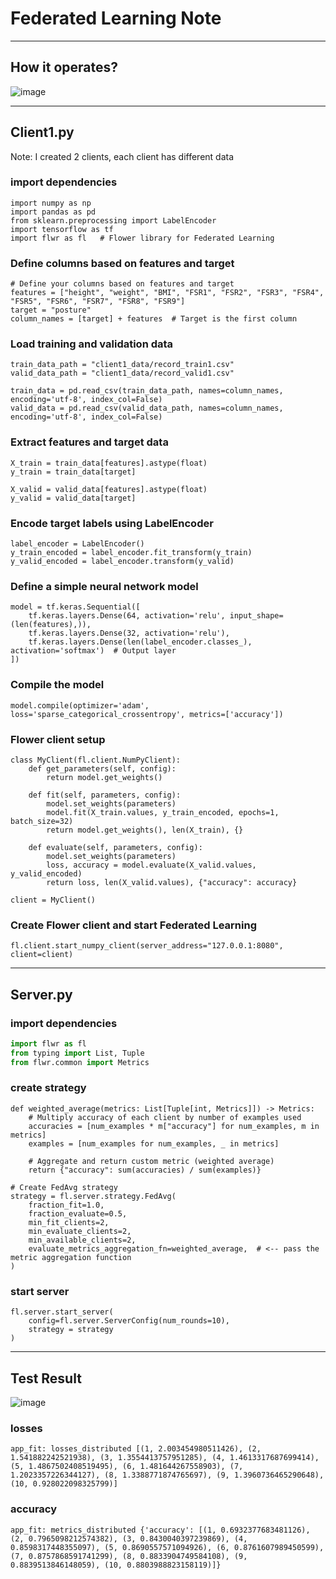 # Federated Learning Note
---
## How it operates?
![image](https://github.com/Wilbur0912/sitting_posture_detection_federated_learning/assets/89004015/e3da12fe-f692-49ca-b946-421479a3b9f9)



---
## Client1.py
Note: I created 2 clients, each client has different data

### import dependencies
```python=
import numpy as np
import pandas as pd
from sklearn.preprocessing import LabelEncoder
import tensorflow as tf
import flwr as fl   # Flower library for Federated Learning
```

### Define columns based on features and target
```python=
# Define your columns based on features and target
features = ["height", "weight", "BMI", "FSR1", "FSR2", "FSR3", "FSR4", "FSR5", "FSR6", "FSR7", "FSR8", "FSR9"]
target = "posture"
column_names = [target] + features  # Target is the first column
```
### Load training and validation data
```python=
train_data_path = "client1_data/record_train1.csv"
valid_data_path = "client1_data/record_valid1.csv"

train_data = pd.read_csv(train_data_path, names=column_names, encoding='utf-8', index_col=False)
valid_data = pd.read_csv(valid_data_path, names=column_names, encoding='utf-8', index_col=False)
```

### Extract features and target data
```python=
X_train = train_data[features].astype(float)
y_train = train_data[target]

X_valid = valid_data[features].astype(float)
y_valid = valid_data[target]
```
### Encode target labels using LabelEncoder
```python=
label_encoder = LabelEncoder()
y_train_encoded = label_encoder.fit_transform(y_train)
y_valid_encoded = label_encoder.transform(y_valid)
```
### Define a simple neural network model
```python=
model = tf.keras.Sequential([
    tf.keras.layers.Dense(64, activation='relu', input_shape=(len(features),)),
    tf.keras.layers.Dense(32, activation='relu'),
    tf.keras.layers.Dense(len(label_encoder.classes_), activation='softmax')  # Output layer
])
```
### Compile the model
```python=
model.compile(optimizer='adam', loss='sparse_categorical_crossentropy', metrics=['accuracy'])
```
### Flower client setup
```python=
class MyClient(fl.client.NumPyClient):
    def get_parameters(self, config):
        return model.get_weights()

    def fit(self, parameters, config):  
        model.set_weights(parameters)
        model.fit(X_train.values, y_train_encoded, epochs=1, batch_size=32)
        return model.get_weights(), len(X_train), {}

    def evaluate(self, parameters, config): 
        model.set_weights(parameters)
        loss, accuracy = model.evaluate(X_valid.values, y_valid_encoded)
        return loss, len(X_valid.values), {"accuracy": accuracy}
    
client = MyClient()
```
### Create Flower client and start Federated Learning
```python=
fl.client.start_numpy_client(server_address="127.0.0.1:8080", client=client) 
```
---
## Server.py
### import dependencies
```python =
import flwr as fl
from typing import List, Tuple
from flwr.common import Metrics
```

### create strategy
```python=
def weighted_average(metrics: List[Tuple[int, Metrics]]) -> Metrics:
    # Multiply accuracy of each client by number of examples used
    accuracies = [num_examples * m["accuracy"] for num_examples, m in metrics]
    examples = [num_examples for num_examples, _ in metrics]

    # Aggregate and return custom metric (weighted average)
    return {"accuracy": sum(accuracies) / sum(examples)}

# Create FedAvg strategy
strategy = fl.server.strategy.FedAvg(
    fraction_fit=1.0,
    fraction_evaluate=0.5,
    min_fit_clients=2,
    min_evaluate_clients=2,
    min_available_clients=2,
    evaluate_metrics_aggregation_fn=weighted_average,  # <-- pass the metric aggregation function
)
```

### start server
```python=
fl.server.start_server(
    config=fl.server.ServerConfig(num_rounds=10),
    strategy = strategy
)
```
---
## Test Result
![image](https://github.com/Wilbur0912/sitting_posture_detection_federated_learning/assets/89004015/dced0b1e-2422-453a-a557-90e17101295d)
### losses
```
app_fit: losses_distributed [(1, 2.003454980511426), (2, 1.541882242521938), (3, 1.3554413757951285), (4, 1.4613317687699414), (5, 1.4867502408519495), (6, 1.481644267558903), (7, 1.2023357226344127), (8, 1.3388771874765697), (9, 1.3960736465290648), (10, 0.928022098325799)]
```
### accuracy
```
app_fit: metrics_distributed {'accuracy': [(1, 0.6932377683481126), (2, 0.7965098212574382), (3, 0.8430040397239869), (4, 0.8598317448355097), (5, 0.8690557571094926), (6, 0.8761607989450599), (7, 0.8757868591741299), (8, 0.8833904749584108), (9, 0.8839513846148059), (10, 0.8803988823158119)]}
```

